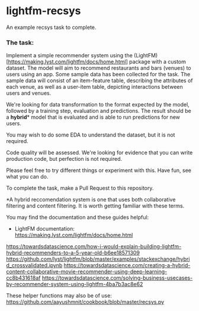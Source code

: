 # lightfm-recsys
An example recsys task to complete.

### The task: 

Implement a simple recommender system using the (LightFM)[https://making.lyst.com/lightfm/docs/home.html] package with a custom dataset. The model will aim to recommend restaurants and bars (venues) to users using an app. Some sample data has been collected for the task. The sample data will consist of an item-feature table, describing the attributes of each venue, as well as a user-item table, depicting interactions between users and venues. 

We're looking for data transformation to the format expected by the model, followed by a training step, evaluation and predictions. The result should be a **hybrid*** model that is evaluated and is able to run predictions for new users. 

You may wish to do some EDA to understand the dataset, but it is not required. 

Code quality will be assessed. We're looking for evidence that you can write production code, but perfection is not required. 

Please feel free to try different things or experiment with this. Have fun, see what you can do.

To complete the task, make a Pull Request to this repository. 

*A hybrid reccomendation system is one that uses both collaborative filtering and content filtering. It is worth getting familiar with these terms.

You may find the documentation and these guides helpful: 

- LightFM documentation: https://making.lyst.com/lightfm/docs/home.html  

https://towardsdatascience.com/how-i-would-explain-building-lightfm-hybrid-recommenders-to-a-5-year-old-b6ee18571309
https://github.com/lyst/lightfm/blob/master/examples/stackexchange/hybrid_crossvalidated.ipynb
https://towardsdatascience.com/creating-a-hybrid-content-collaborative-movie-recommender-using-deep-learning-cc8b431618af
https://towardsdatascience.com/solving-business-usecases-by-recommender-system-using-lightfm-4ba7b3ac8e62

These helper functions may also be of use: 
https://github.com/aayushmnit/cookbook/blob/master/recsys.py
